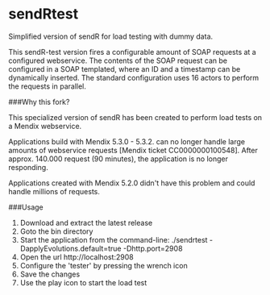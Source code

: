 sendRtest
=========

Simplified version of sendR for load testing with dummy data.

This sendR-test version fires a configurable amount of SOAP requests at a configured webservice. The contents of the SOAP request can be configured in a SOAP templated, where an ID and a timestamp can be dynamically inserted.
The standard configuration uses 16 actors to perform the requests in parallel.

###Why this fork?

This specialized version of sendR has been created to perform load tests on a Mendix webservice.

Applications build with Mendix 5.3.0 - 5.3.2. can no longer handle large amounts of webservice requests [Mendix ticket CC0000000100548]. After approx. 140.000 request (90 minutes), the application is no longer responding. 

Applications created with Mendix 5.2.0 didn't have this problem and could handle millions of requests.


###Usage

1. Download and extract the latest release
2. Goto the bin directory
3. Start the application from the command-line: ./sendrtest -DapplyEvolutions.default=true -Dhttp.port=2908
4. Open the url http://localhost:2908
5. Configure the 'tester' by pressing the wrench icon
6. Save the changes
7. Use the play icon to start the load test



